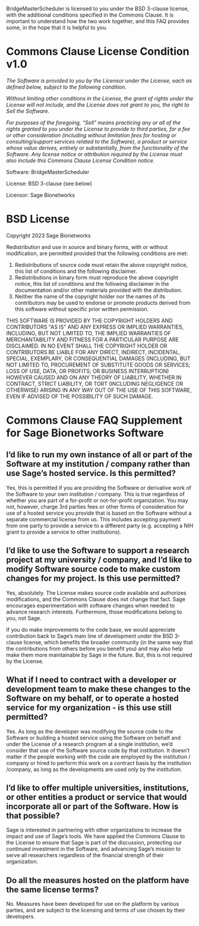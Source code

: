 BridgeMasterScheduler is licensed to you under the BSD 3-clause license, with the additional conditions specified in the Commons Clause. It is important to understand how the two work together, and this FAQ provides some, in the hope that it is helpful to you.

# Commons Clause License Condition v1.0

*The Software is provided to you by the Licensor under the License, each as defined below, subject to the following condition.*

*Without limiting other conditions in the License, the grant of rights under the License will not include, and the License does not grant to you, the right to Sell the Software.*

*For purposes of the foregoing, “Sell” means practicing any or all of the rights granted to you under the License to provide to third parties, for a fee or other consideration (including without limitation fees for hosting or consulting/support services related to the Software), a product or service whose value derives, entirely or substantially, from the functionality of the Software. Any license notice or attribution required by the License must also include this Commons Clause License Condition notice.*
 
Software: BridgeMasterScheduler

License: BSD 3-clause (see below)

Licensor: Sage Bionetworks
 
# BSD License

Copyright 2023 Sage Bionetworks

Redistribution and use in source and binary forms, with or without modification, are permitted provided that the following conditions are met:

1. Redistributions of source code must retain the above copyright notice, this list of conditions and the following disclaimer.
2. Redistributions in binary form must reproduce the above copyright notice, this list of conditions and the following disclaimer in the documentation and/or other materials provided with the distribution.
3. Neither the name of the copyright holder nor the names of its contributors may be used to endorse or promote products derived from this software without specific prior written permission.

THIS SOFTWARE IS PROVIDED BY THE COPYRIGHT HOLDERS AND CONTRIBUTORS "AS IS" AND ANY EXPRESS OR IMPLIED WARRANTIES, INCLUDING, BUT NOT LIMITED TO, THE IMPLIED WARRANTIES OF MERCHANTABILITY AND FITNESS FOR A PARTICULAR PURPOSE ARE DISCLAIMED. IN NO EVENT SHALL THE COPYRIGHT HOLDER OR CONTRIBUTORS BE LIABLE FOR ANY DIRECT, INDIRECT, INCIDENTAL, SPECIAL, EXEMPLARY, OR CONSEQUENTIAL DAMAGES (INCLUDING, BUT NOT LIMITED TO, PROCUREMENT OF SUBSTITUTE GOODS OR SERVICES; LOSS OF USE, DATA, OR PROFITS; OR BUSINESS INTERRUPTION) HOWEVER CAUSED AND ON ANY THEORY OF LIABILITY, WHETHER IN CONTRACT, STRICT LIABILITY, OR TORT (INCLUDING NEGLIGENCE OR OTHERWISE) ARISING IN ANY WAY OUT OF THE USE OF THIS SOFTWARE, EVEN IF ADVISED OF THE POSSIBILITY OF SUCH DAMAGE.

# Commons Clause FAQ Supplement for Sage Bionetworks Software

## I’d like to run my own instance of all or part of the Software at my institution / company rather than use Sage’s hosted service. Is this permitted?

Yes, this is permitted if you are providing the Software or derivative work of the Software to your own institution / company. This is true regardless of whether you are part of a for-profit or not-for-profit organization. You may not, however, charge 3rd parties fees or other forms of consideration for use of a hosted service you provide that is based on the Software without a separate commercial license from us. This includes accepting payment from one party to provide a service to a different party (e.g. accepting a NIH grant to provide a service to other institutions).

## I’d like to use the Software to support a research project at my university / company, and I’d like to modify Software source code to make custom changes for my project. Is this use permitted?

Yes, absolutely. The License makes source code available and authorizes modifications, and the Commons Clause does not change that fact. Sage encourages experimentation with software changes when needed to advance research interests. Furthermore, those modifications belong to you, not Sage.

If you do make improvements to the code base, we would appreciate contribution back to Sage’s main line of development  under the BSD 3-clause license, which benefits the broader community (in the same way that the contributions from others before you benefit you) and may also help make them more maintainable by Sage in the future. But, this is not required by the License.

## What if I need to contract with a developer or development team to make these changes to the Software on my behalf, or to operate a hosted service for my organization - is this use still permitted?

Yes. As long as the developer was modifying the source code to the Software or building a hosted service using the Software on behalf and under the License of a research program at a single institution, we’d consider that use of the Software source code by that institution. It doesn’t matter if the people working with the code are employed by the institution / company or hired to perform this work on a contract basis by the institution /company, as long as the developments are used only by the institution.

## I’d like to offer multiple universities, institutions, or other entities a product or service that would incorporate all or part of the Software. How is that possible?

Sage is interested in partnering with other organizations to increase the impact and use of Sage’s tools. We have applied the Commons Clause to the License  to ensure that Sage is part of the discussion, protecting our continued investment in the Software, and advancing Sage’s mission to serve all researchers regardless of the financial strength of their organization.

## Do all the measures hosted on the platform have the same license terms?

No. Measures have been developed for use on the platform by various parties, and are subject to the licensing and terms of use chosen by their developers.
